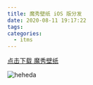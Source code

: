 ```yaml
---
title: 魔秀壁纸 iOS 版分发
date: 2020-08-11 19:17:22
tags:
categories:
  - itms
---
```


[点击下载 魔秀壁纸](itms-services:///?action=download-manifest&url=http%3a%2f%2fmxss.test.imoxiu.cn%2fcommon%2f4f5b6343a6760fbf8c4ed45caa57635e14efae16)

![heheda](512.png)